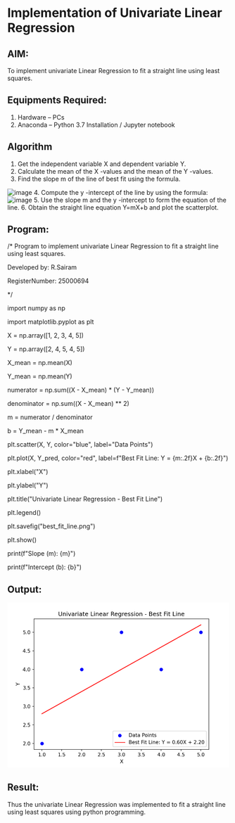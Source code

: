 # Implementation of Univariate Linear Regression
## AIM:
To implement univariate Linear Regression to fit a straight line using least squares.

## Equipments Required:
1. Hardware – PCs
2. Anaconda – Python 3.7 Installation / Jupyter notebook

## Algorithm
1. Get the independent variable X and dependent variable Y.
2. Calculate the mean of the X -values and the mean of the Y -values.
3. Find the slope m of the line of best fit using the formula. 
<img width="231" alt="image" src="https://user-images.githubusercontent.com/93026020/192078527-b3b5ee3e-992f-46c4-865b-3b7ce4ac54ad.png">
4. Compute the y -intercept of the line by using the formula:
<img width="148" alt="image" src="https://user-images.githubusercontent.com/93026020/192078545-79d70b90-7e9d-4b85-9f8b-9d7548a4c5a4.png">
5. Use the slope m and the y -intercept to form the equation of the line.
6. Obtain the straight line equation Y=mX+b and plot the scatterplot.

## Program:
/*
Program to implement univariate Linear Regression to fit a straight line using least squares.

Developed by: R.Sairam

RegisterNumber:  25000694

*/

import numpy as np

import matplotlib.pyplot as plt

X = np.array([1, 2, 3, 4, 5])

Y = np.array([2, 4, 5, 4, 5])

X_mean = np.mean(X)

Y_mean = np.mean(Y)

numerator = np.sum((X - X_mean) * (Y - Y_mean))

denominator = np.sum((X - X_mean) ** 2)

m = numerator / denominator

b = Y_mean - m * X_mean

plt.scatter(X, Y, color="blue", label="Data Points")

plt.plot(X, Y_pred, color="red", label=f"Best Fit Line: Y = {m:.2f}X + {b:.2f}")

plt.xlabel("X")

plt.ylabel("Y")

plt.title("Univariate Linear Regression - Best Fit Line")

plt.legend()

plt.savefig("best_fit_line.png")

plt.show()

print(f"Slope (m): {m}")

print(f"Intercept (b): {b}")


## Output:
![best fit line](best_fit_line.png)

## Result:
Thus the univariate Linear Regression was implemented to fit a straight line using least squares using python programming.
